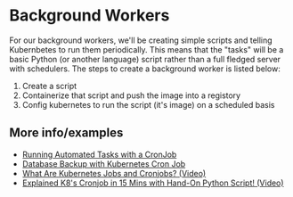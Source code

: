 # Background Workers

For our background workers, we'll be creating simple scripts and telling Kubernbetes to run them periodically. This means that the "tasks" will be a basic Python (or another language) script rather than a full fledged server with schedulers. The steps to create a background worker is listed below:

1. Create a script
2. Containerize that script and push the image into a registory
3. Config kubernetes to run the script (it's image) on a scheduled basis

## More info/examples

- [Running Automated Tasks with a CronJob](https://kubernetes.io/docs/tasks/job/automated-tasks-with-cron-jobs/)
- [Database Backup with Kubernetes Cron Job](https://omegion.dev/2021/02/database-backup-with-kubernetes-cron-job/)
- [What Are Kubernetes Jobs and Cronjobs? (Video)](https://www.youtube.com/watch?v=OZAhYSDkhsI)
- [Explained K8's Cronjob in 15 Mins with Hand-On Python Script! (Video)](https://www.youtube.com/watch?v=zSgEVE-R4f8)
